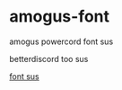 # amogus-font
amogus powercord font sus

betterdiscord too sus

[font sus](https://www.dafont.com/among-us.font)
